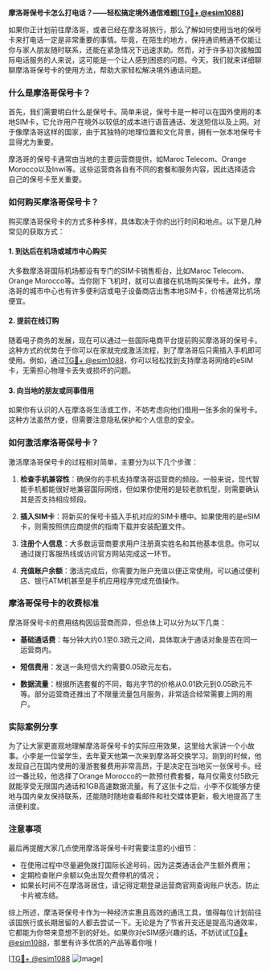 **摩洛哥保号卡怎么打电话？——轻松搞定境外通信难题[[TG💪+ @esim1088](https://t.me/s/esim1088)]**

如果你正计划前往摩洛哥，或者已经在摩洛哥旅行，那么了解如何使用当地的保号卡来打电话一定是非常重要的事情。毕竟，在陌生的地方，保持通讯畅通不仅能让你与家人朋友随时联系，还能在紧急情况下迅速求助。然而，对于许多初次接触国际电话服务的人来说，这可能是一个让人感到困惑的问题。今天，我们就来详细聊聊摩洛哥保号卡的使用方法，帮助大家轻松解决境外通话问题。

### 什么是摩洛哥保号卡？

首先，我们需要明白什么是保号卡。简单来说，保号卡是一种可以在国外使用的本地SIM卡，它允许用户在境外以较低的成本进行语音通话、发送短信以及上网。对于像摩洛哥这样的国家，由于其独特的地理位置和文化背景，拥有一张本地保号卡显得尤为重要。

摩洛哥的保号卡通常由当地的主要运营商提供，如Maroc Telecom、Orange Morocco以及Inwi等。这些运营商各自有不同的套餐和服务内容，因此选择适合自己的保号卡至关重要。

### 如何购买摩洛哥保号卡？

购买摩洛哥保号卡的方式多种多样，具体取决于你的出行时间和地点。以下是几种常见的获取方式：

#### 1. 到达后在机场或城市中心购买

大多数摩洛哥国际机场都设有专门的SIM卡销售柜台，比如Maroc Telecom、Orange Morocco等。当你刚下飞机时，就可以直接在机场购买保号卡。此外，摩洛哥的城市中心也有许多便利店或电子设备商店出售本地SIM卡，价格通常比机场便宜。

#### 2. 提前在线订购

随着电子商务的发展，现在可以通过一些国际电商平台提前购买摩洛哥的保号卡。这种方式的优势在于你可以在家就完成激活流程，到了摩洛哥后只需插入手机即可使用。例如，通过[TG💪+ @esim1088](https://t.me/s/esim1088)，你可以轻松找到支持摩洛哥网络的eSIM卡，无需担心物理卡丢失或损坏的问题。

#### 3. 向当地的朋友或同事借用

如果你有认识的人在摩洛哥生活或工作，不妨考虑向他们借用一张多余的保号卡。这种方法虽然方便，但需要注意隐私保护和个人信息的安全。

### 如何激活摩洛哥保号卡？

激活摩洛哥保号卡的过程相对简单，主要分为以下几个步骤：

1. **检查手机兼容性**：确保你的手机支持摩洛哥运营商的频段。一般来说，现代智能手机都能很好地兼容国际网络，但如果你使用的是较老款机型，则需要确认其是否支持相应频段。
   
2. **插入SIM卡**：将新买的保号卡插入手机对应的SIM卡槽中。如果使用的是eSIM卡，则需按照供应商提供的指南下载并安装配置文件。

3. **注册个人信息**：大多数运营商要求用户注册真实姓名和其他基本信息。你可以通过拨打客服热线或访问官方网站完成这一环节。

4. **充值账户余额**：激活完成后，你需要为账户充值以便正常使用。可以通过便利店、银行ATM机甚至是手机应用程序完成充值操作。

### 摩洛哥保号卡的收费标准

摩洛哥保号卡的费用结构因运营商而异，但总体上可以分为以下几类：

- **基础通话费**：每分钟大约0.1至0.3欧元之间，具体取决于通话对象是否在同一运营商内。
  
- **短信费用**：发送一条短信大约需要0.05欧元左右。

- **数据流量**：根据所选套餐的不同，每兆字节的价格从0.01欧元到0.05欧元不等。部分运营商还推出了不限量流量包月服务，非常适合经常需要上网的用户。

### 实际案例分享

为了让大家更直观地理解摩洛哥保号卡的实际应用效果，这里给大家讲一个小故事。小李是一位留学生，去年夏天他第一次来到摩洛哥交换学习。刚到的时候，他发现自己在国内使用的漫游套餐费用非常高昂，于是决定在当地买一张保号卡。经过一番比较，他选择了Orange Morocco的一款预付费套餐，每月仅需支付5欧元就能享受无限国内通话和1GB高速数据流量。有了这张卡之后，小李不仅能够方便地与国内亲友保持联系，还能随时随地查看邮件和社交媒体更新，极大地提高了生活便利度。

### 注意事项

最后再提醒大家几点使用摩洛哥保号卡时需要注意的小细节：

- 在使用过程中尽量避免拨打国际长途号码，因为这类通话会产生额外费用；
- 定期检查账户余额以免出现欠费停机的情况；
- 如果长时间不在摩洛哥居住，请记得定期登录运营商官网查询账户状态，防止卡片被冻结。

综上所述，摩洛哥保号卡作为一种经济实惠且高效的通讯工具，值得每位计划前往该国旅行或长期居留的人都去尝试一下。无论是为了节省开支还是提高沟通效率，它都能为你带来意想不到的好处。如果你对eSIM感兴趣的话，不妨试试[TG💪+ @esim1088](https://t.me/s/esim1088)，那里有许多优质的产品等着你哦！

[[TG💪+ @esim1088](https://t.me/s/esim1088) ![Image](https://i.postimg.cc/4NQfJmqS/Snipaste-2025-05-13-00-14-12.png)]